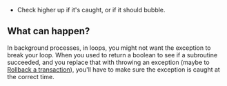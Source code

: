 - Check higher up if it's caught, or if it should bubble.

## What can happen?

In background processes, in loops, you might not want the exception to break your loop. When you used to return a boolean to see if a subroutine succeeded, and you replace that with throwing an exception (maybe to [Rollback a transaction](Database/Transactions)), you'll have to make sure the exception is caught at the correct time.